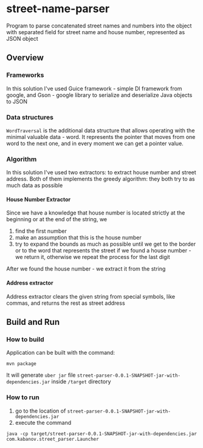 # street-name-parser

Program to parse concatenated street names and numbers into the object with separated field for street name and 
house number, represented as JSON object

## Overview
### Frameworks 
In this solution I've used Guice framework - simple DI framework from google, and Gson - google library to serialize 
and deserialize Java objects to JSON

### Data structures
`WordTraversal` is the additional data structure that allows operating with the minimal valuable data - word. It 
represents the pointer that moves from one word to the next one, and in every moment we can get a pointer value.  

### Algorithm
In this solution I've used two extractors: to extract house number and street address. Both of them implements the greedy 
algorithm: they both try to as much data as possible

#### House Number Extractor
Since we have a knowledge that house number is located strictly at the beginning or at the end of the string, we 
 1. find the first number
 2. make an assumption that this is the house number
 3. try to expand the bounds as much as possible until we get to the border or to the word that represents the street
 if we found a house number - we return it, otherwise we repeat the process for the last digit
 
 After we found the house number - we extract it from the string
 
#### Address extractor
Address extractor clears the given string from special symbols, like commas, and returns the rest as street address

## Build and Run

### How to build
Application can be built with the command: 
```
mvn package
```    
It will generate `uber jar` file `street-parser-0.0.1-SNAPSHOT-jar-with-dependencies.jar` inside `/target` directory

### How to run
 1. go to the location of `street-parser-0.0.1-SNAPSHOT-jar-with-dependencies.jar` 
 2. execute the command 
```
java -cp target/street-parser-0.0.1-SNAPSHOT-jar-with-dependencies.jar com.kabanov.street_parser.Launcher
```   
 
